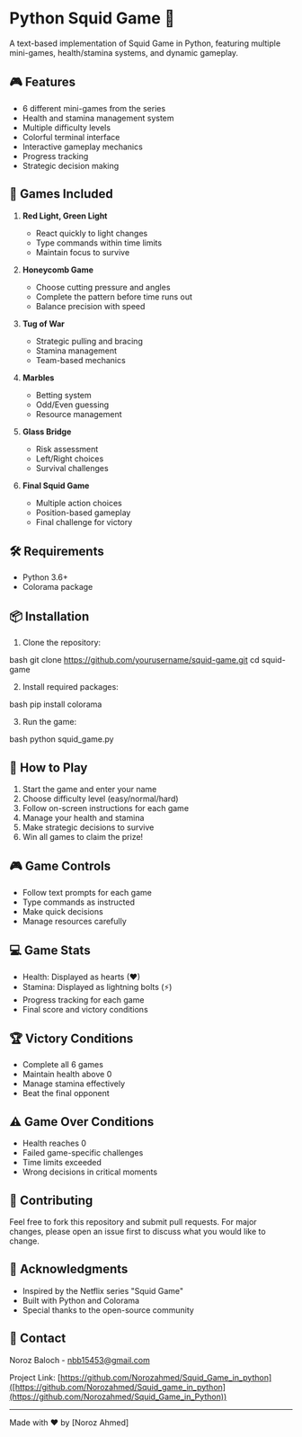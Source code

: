 # Python Squid Game 🦑

A text-based implementation of Squid Game in Python, featuring multiple mini-games, health/stamina systems, and dynamic gameplay.

## 🎮 Features

- 6 different mini-games from the series
- Health and stamina management system
- Multiple difficulty levels
- Colorful terminal interface
- Interactive gameplay mechanics
- Progress tracking
- Strategic decision making

## 🎲 Games Included

1. **Red Light, Green Light**
   - React quickly to light changes
   - Type commands within time limits
   - Maintain focus to survive

2. **Honeycomb Game**
   - Choose cutting pressure and angles
   - Complete the pattern before time runs out
   - Balance precision with speed

3. **Tug of War**
   - Strategic pulling and bracing
   - Stamina management
   - Team-based mechanics

4. **Marbles**
   - Betting system
   - Odd/Even guessing
   - Resource management

5. **Glass Bridge**
   - Risk assessment
   - Left/Right choices
   - Survival challenges

6. **Final Squid Game**
   - Multiple action choices
   - Position-based gameplay
   - Final challenge for victory

## 🛠️ Requirements

- Python 3.6+
- Colorama package

## 📦 Installation

1. Clone the repository:

bash
git clone https://github.com/yourusername/squid-game.git
cd squid-game


2. Install required packages:

bash
pip install colorama


3. Run the game: 

bash
python squid_game.py


## 🎯 How to Play

1. Start the game and enter your name
2. Choose difficulty level (easy/normal/hard)
3. Follow on-screen instructions for each game
4. Manage your health and stamina
5. Make strategic decisions to survive
6. Win all games to claim the prize!

## 🎮 Game Controls

- Follow text prompts for each game
- Type commands as instructed
- Make quick decisions
- Manage resources carefully

## 💻 Game Stats

- Health: Displayed as hearts (♥)
- Stamina: Displayed as lightning bolts (⚡)
- Progress tracking for each game
- Final score and victory conditions

## 🏆 Victory Conditions

- Complete all 6 games
- Maintain health above 0
- Manage stamina effectively
- Beat the final opponent

## ⚠️ Game Over Conditions

- Health reaches 0
- Failed game-specific challenges
- Time limits exceeded
- Wrong decisions in critical moments

## 🤝 Contributing

Feel free to fork this repository and submit pull requests. For major changes, please open an issue first to discuss what you would like to change.

## 🙏 Acknowledgments

- Inspired by the Netflix series "Squid Game"
- Built with Python and Colorama
- Special thanks to the open-source community

## 📧 Contact

Noroz Baloch - [nbb15453@gmail.com](mailto:nbb16564@gmail.com)

Project Link: [https://github.com/Norozahmed/Squid_Game_in_python]([https://github.com/Norozahmed/Squid_game_in_python](https://github.com/Norozahmed/Squid_Game_in_Python))

---
Made with ❤️ by [Noroz Ahmed]
